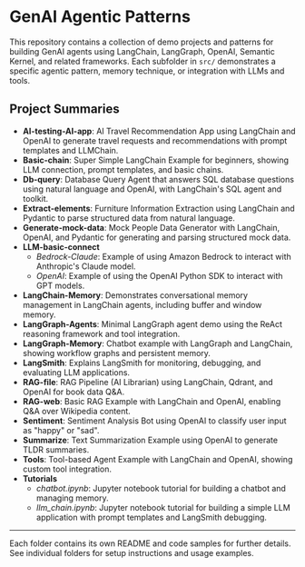 # GenAI Agentic Patterns

This repository contains a collection of demo projects and patterns for building GenAI agents using LangChain, LangGraph, OpenAI, Semantic Kernel, and related frameworks. Each subfolder in `src/` demonstrates a specific agentic pattern, memory technique, or integration with LLMs and tools.

## Project Summaries

- **AI-testing-AI-app**: AI Travel Recommendation App using LangChain and OpenAI to generate travel requests and recommendations with prompt templates and LLMChain.
- **Basic-chain**: Super Simple LangChain Example for beginners, showing LLM connection, prompt templates, and basic chains.
- **Db-query**: Database Query Agent that answers SQL database questions using natural language and OpenAI, with LangChain's SQL agent and toolkit.
- **Extract-elements**: Furniture Information Extraction using LangChain and Pydantic to parse structured data from natural language.
- **Generate-mock-data**: Mock People Data Generator with LangChain, OpenAI, and Pydantic for generating and parsing structured mock data.
- **LLM-basic-connect**
  - *Bedrock-Claude*: Example of using Amazon Bedrock to interact with Anthropic's Claude model.
  - *OpenAI*: Example of using the OpenAI Python SDK to interact with GPT models.
- **LangChain-Memory**: Demonstrates conversational memory management in LangChain agents, including buffer and window memory.
- **LangGraph-Agents**: Minimal LangGraph agent demo using the ReAct reasoning framework and tool integration.
- **LangGraph-Memory**: Chatbot example with LangGraph and LangChain, showing workflow graphs and persistent memory.
- **LangSmith**: Explains LangSmith for monitoring, debugging, and evaluating LLM applications.
- **RAG-file**: RAG Pipeline (AI Librarian) using LangChain, Qdrant, and OpenAI for book data Q&A.
- **RAG-web**: Basic RAG Example with LangChain and OpenAI, enabling Q&A over Wikipedia content.
- **Sentiment**: Sentiment Analysis Bot using OpenAI to classify user input as "happy" or "sad".
- **Summarize**: Text Summarization Example using OpenAI to generate TLDR summaries.
- **Tools**: Tool-based Agent Example with LangChain and OpenAI, showing custom tool integration.
- **Tutorials**
  - *chatbot.ipynb*: Jupyter notebook tutorial for building a chatbot and managing memory.
  - *llm_chain.ipynb*: Jupyter notebook tutorial for building a simple LLM application with prompt templates and LangSmith debugging.

---

Each folder contains its own README and code samples for further details. See individual folders for setup instructions and usage examples.